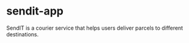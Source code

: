 # sendit-app
SendIT is a courier service that helps users deliver parcels to different destinations. 
